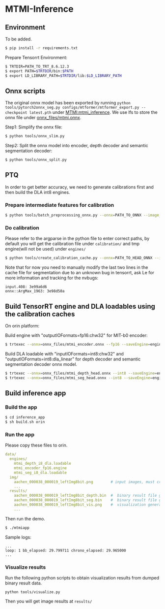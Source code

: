 # MTMI-Inference

## Environment

To be added.
```bash
$ pip install -r requirements.txt
```

Prepare Tensorrt Environment:
```bash
$ TRTDIR=PATH_TO_TRT_8.6.12.3
$ export PATH=$TRTDIR/bin:$PATH
$ export LD_LIBRARY_PATH=$TRTDIR/lib:$LD_LIBRARY_PATH
```

## Onnx scripts

The original onnx model has been exported by running `python tools/pytorch2onnx_seg.py configs/mtformer/mtformer_export.py --checkpoint latest.pth` under [MTMI:mtmi_inference](https://gitlab-master.nvidia.com/boyinz/mtmi/-/tree/mtmi_inference). We use lfs to store the onnx file under [onnx_files/mtmi.onnx](https://gitlab-master.nvidia.com/boyinz/mtmi-inference/-/tree/main/onnx_files).

Step1: Simplify the onnx file:
```bash
$ python tools/onnx_slim.py
```

Step2: Split the onnx model into encoder, depth decoder and semantic segmentation decoder:
```bash
$ python tools/onnx_split.py
```

## PTQ

In order to get better accuracy, we need to generate calibrations first and then build the DLA int8 engines.

### Prepare intermediate features for calibration
```bash
$ python tools/batch_preprocessing_onnx.py --onnx=PATH_TO_ONNX --image_path=PATH_TO_IMAGE_FILES --output_path=PATH_TO_SAVE_INTERMEDIATE_FEATURES
```

### Do calibration
Please refer to the argparse in the python file to enter correct paths, by default you will get the calibration file under `calibration/` and tmp engine(will not be used) under `engines/`
```bash
$ python tools/create_calibration_cache.py --onnx=PATH_TO_HEAD_ONNX --image-path=PATH_TO_IMAGE_FILES --output-path=PATH_TO_SAVE_ENGINES --cache-path=PATH_TO_SAVE_CALIBRATION_FILES
```

Note that for now you need to manually modify the last two lines in the cache file for segmentation due to an unknown bug in tensorrt, ask Le for more information and tracking for the nvbugs:
```
input.408: 3e99a6d6
onnx::ArgMax_1963: 3e98d50a
```

## Build TensorRT engine and DLA loadables using the calibration caches
On orin platform:

Build engine with "outputIOFormats=fp16:chw32" for MIT-b0 encoder:
```bash
$ trtexec --onnx=onnx_files/mtmi_encoder.onnx --fp16 --saveEngine=engines/mtmi_encoder_fp16.engine --outputIOFormats=fp16:chw32 --verbose
```

Build DLA loadable with "inputIOFormats=int8:chw32" and "outputIOFormats=int8:dla_linear" for depth decoder and semantic segmentation decoder onnx model.
```bash
$ trtexec --onnx=onnx_files/mtmi_depth_head.onnx --int8 --saveEngine=engines/mtmi_depth_i8_dla.bin --useDLACore=0 --inputIOFormats=int8:chw32 --outputIOFormats=int8:dla_linear --buildOnly --verbose --buildDLAStandalone --calib=calibration/calibration_cache_depth.bin
$ trtexec --onnx=onnx_files/mtmi_seg_head.onnx --int8 --saveEngine=engines/mtmi_seg_i8_dla.bin --useDLACore=1 --inputIOFormats=int8:chw32 --outputIOFormats=int8:dla_linear --buildOnly --verbose --buildDLAStandalone --calib=calibration/calibration_cache_seg_mod.bin
```
## Build inference app

### Build the app
```bash
$ cd inference_app
$ sh build.sh orin
```

### Run the app
Please copy these files to orin.
```yaml
data/
  engines/
    mtmi_depth_i8_dla.loadable
    mtmi_encoder_fp16.engine
    mtmi_seg_i8_dla.loadable
  img/
    aachen_000038_000019_leftImg8bit.png        # input images, must crop to 1024x1024
    ...
  results/
    aachen_000038_000019_leftImg8bit_depth.bin  #  binary result file generated by demo app
    aachen_000038_000019_leftImg8bit_seg.bin    #  binary result file generated by demo app
    aachen_000038_000019_leftImg8bit_vis.png    #  visualization generated by visualize.py
    ...
```
Then run the demo.
```bash
$ ./mtmiapp
```

Sample logs:
```
...
loop: 1 bb_elapsed: 29.799711 chrono_elapsed: 29.965000
...
```

### Visualize results
Run the following python scripts to obtain visualization results from dumped binary result data.
```
python tools/visualize.py
```

Then you will get image results at `results/`
